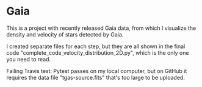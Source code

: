 # Gaia
This is a project with recently released Gaia data, from which I visualize the
density and velocity of stars detected by Gaia.

I created separate files for each step, but they are all shown in the final code
"complete_code_velocity_distribution_2D.py", which is the only one you need to read.

Failing Travis test: Pytest passes on my local computer, but on GitHub it requires 
the data file "tgas-source.fits" that's too large to be uploaded.
